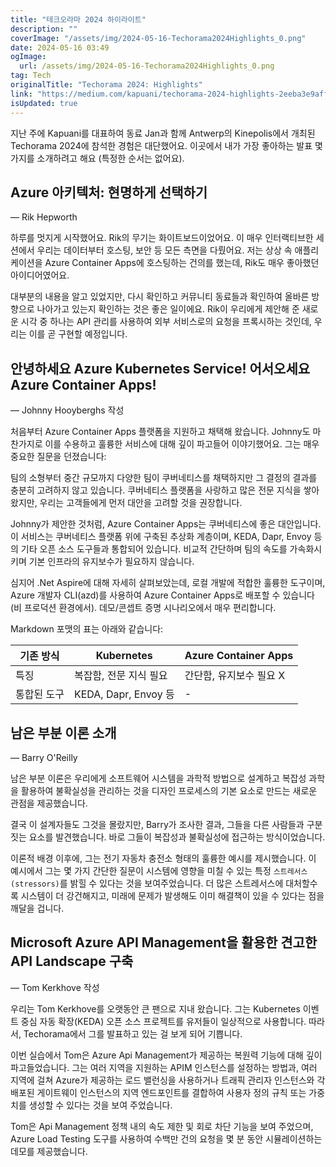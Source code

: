 ```yaml
---
title: "테크오라마 2024 하이라이트"
description: ""
coverImage: "/assets/img/2024-05-16-Techorama2024Highlights_0.png"
date: 2024-05-16 03:49
ogImage: 
  url: /assets/img/2024-05-16-Techorama2024Highlights_0.png
tag: Tech
originalTitle: "Techorama 2024: Highlights"
link: "https://medium.com/kapuani/techorama-2024-highlights-2eeba3e9aff2"
isUpdated: true
---
```





지난 주에 Kapuani를 대표하여 동료 Jan과 함께 Antwerp의 Kinepolis에서 개최된 Techorama 2024에 참석한 경험은 대단했어요. 이곳에서 내가 가장 좋아하는 발표 몇 가지를 소개하려고 해요 (특정한 순서는 없어요).

## Azure 아키텍처: 현명하게 선택하기

— Rik Hepworth

하루를 멋지게 시작했어요. Rik의 무기는 화이트보드이었어요. 이 매우 인터랙티브한 세션에서 우리는 데이터부터 호스팅, 보안 등 모든 측면을 다뤘어요. 저는 상상 속 애플리케이션을 Azure Container Apps에 호스팅하는 건의를 했는데, Rik도 매우 좋아했던 아이디어였어요.



대부분의 내용을 알고 있었지만, 다시 확인하고 커뮤니티 동료들과 확인하여 올바른 방향으로 나아가고 있는지 확인하는 것은 좋은 일이에요. Rik이 우리에게 제안해 준 새로운 시각 중 하나는 API 관리를 사용하여 외부 서비스로의 요청을 프록시하는 것인데, 우리는 이를 곧 구현할 예정입니다.

## 안녕하세요 Azure Kubernetes Service! 어서오세요 Azure Container Apps!

— Johnny Hooyberghs 작성

처음부터 Azure Container Apps 플랫폼을 지원하고 채택해 왔습니다. Johnny도 마찬가지로 이를 수용하고 훌륭한 서비스에 대해 깊이 파고들어 이야기했어요. 그는 매우 중요한 질문을 던졌습니다:



팀의 소형부터 중간 규모까지 다양한 팀이 쿠버네티스를 채택하지만 그 결정의 결과를 충분히 고려하지 않고 있습니다. 쿠버네티스 플랫폼을 사랑하고 많은 전문 지식을 쌓아왔지만, 우리는 고객들에게 먼저 대안을 고려할 것을 권장합니다.

Johnny가 제안한 것처럼, Azure Container Apps는 쿠버네티스에 좋은 대안입니다. 이 서비스는 쿠버네티스 플랫폼 위에 구축된 추상화 계층이며, KEDA, Dapr, Envoy 등의 기타 오픈 소스 도구들과 통합되어 있습니다. 비교적 간단하며 팀의 속도를 가속화시키며 기본 인프라의 유지보수가 필요하지 않습니다.

심지어 .Net Aspire에 대해 자세히 살펴보았는데, 로컬 개발에 적합한 훌륭한 도구이며, Azure 개발자 CLI(azd)를 사용하여 Azure Container Apps로 배포할 수 있습니다(비 프로덕션 환경에서). 데모/콘셉트 증명 시나리오에서 매우 편리합니다.

Markdown 포맷의 표는 아래와 같습니다:

| 기존 방식 | Kubernetes | Azure Container Apps |
|--------------|--------------|---------------------|
| 특징 | 복잡함, 전문 지식 필요 | 간단함, 유지보수 필요 X |
| 통합된 도구 | KEDA, Dapr, Envoy 등 | - |



## 남은 부분 이론 소개

— Barry O'Reilly

남은 부분 이론은 우리에게 소프트웨어 시스템을 과학적 방법으로 설계하고 복잡성 과학을 활용하여 불확실성을 관리하는 것을 디자인 프로세스의 기본 요소로 만드는 새로운 관점을 제공했습니다.

결국 이 설계자들도 그것을 몰랐지만, Barry가 조사한 결과, 그들을 다른 사람들과 구분 짓는 요소를 발견했습니다. 바로 그들이 복잡성과 불확실성에 접근하는 방식이었습니다.



이론적 배경 이후에, 그는 전기 자동차 충전소 형태의 훌륭한 예시를 제시했습니다. 이 예시에서 그는 몇 가지 간단한 질문이 시스템에 영향을 미칠 수 있는 특정 `스트레서스(stressors)`를 밝힐 수 있다는 것을 보여주었습니다. 더 많은 스트레서스에 대처할수록 시스템이 더 강건해지고, 미래에 문제가 발생해도 이미 해결책이 있을 수 있다는 점을 깨달을 겁니다.

## Microsoft Azure API Management을 활용한 견고한 API Landscape 구축

— Tom Kerkhove 작성

우리는 Tom Kerkhove를 오랫동안 큰 팬으로 지내 왔습니다. 그는 Kubernetes 이벤트 중심 자동 확장(KEDA) 오픈 소스 프로젝트를 유저들이 일상적으로 사용합니다. 따라서, Techorama에서 그를 발표하고 있는 걸 보게 되어 기쁩니다.



이번 실습에서 Tom은 Azure Api Management가 제공하는 복원력 기능에 대해 깊이 파고들었습니다. 그는 여러 지역을 지원하는 APIM 인스턴스를 설정하는 방법과, 여러 지역에 걸쳐 Azure가 제공하는 로드 밸런싱을 사용하거나 트래픽 관리자 인스턴스와 각 배포된 게이트웨이 인스턴스의 지역 엔드포인트를 결합하여 사용자 정의 규칙 또는 가중치를 생성할 수 있다는 것을 보여 주었습니다.

Tom은 Api Management 정책 내의 속도 제한 및 회로 차단 기능을 보여 주었으며, Azure Load Testing 도구를 사용하여 수백만 건의 요청을 몇 분 동안 시뮬레이션하는 데모를 제공했습니다.